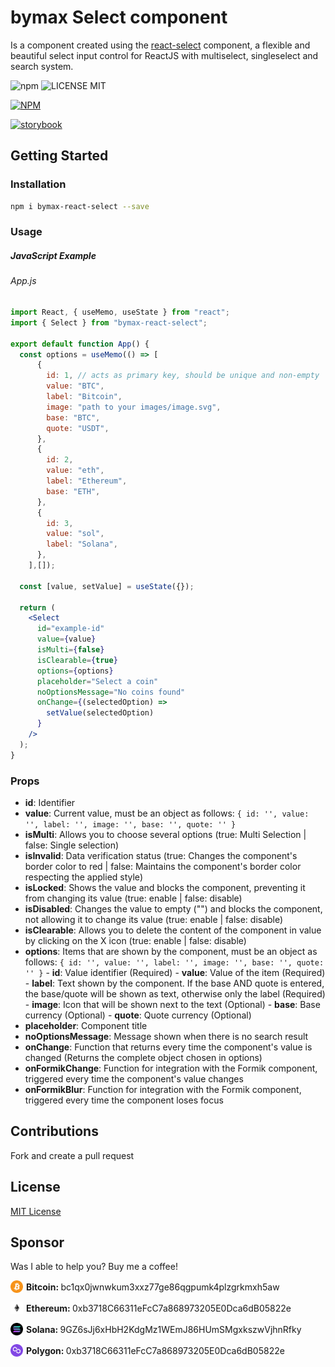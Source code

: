 # bymax Select component

Is a component created using the [react-select](https://react-select.com) component, a flexible and beautiful select input control for ReactJS
with multiselect, singleselect and search system.

![npm](https://img.shields.io/npm/v/bymax-react-select) ![LICENSE MIT](https://img.shields.io/badge/license-MIT-brightgreen.svg)

[![NPM](https://nodei.co/npm/bymax-react-select.png?downloads=true&downloadRank=true&stars=true)](https://nodei.co/npm/bymax-react-select/)

[![storybook](https://img.shields.io/badge/tutorial-storybook-purple)](https://bymax-components.vercel.app/)

## Getting Started

### Installation

```bash
npm i bymax-react-select --save
```

### Usage

##### JavaScript Example

###### App.js

```jsx
import React, { useMemo, useState } from "react";
import { Select } from "bymax-react-select";

export default function App() {
  const options = useMemo(() => [
      {
        id: 1, // acts as primary key, should be unique and non-empty
        value: "BTC",
        label: "Bitcoin",
        image: "path to your images/image.svg",
        base: "BTC",
        quote: "USDT",
      },
      {
        id: 2,
        value: "eth",
        label: "Ethereum",
        base: "ETH",
      },
      {
        id: 3,
        value: "sol",
        label: "Solana",
      },
    ],[]);

  const [value, setValue] = useState({});

  return (
    <Select
      id="example-id"
      value={value}
      isMulti={false}
      isClearable={true}
      options={options}
      placeholder="Select a coin"
      noOptionsMessage="No coins found"
      onChange={(selectedOption) =>
        setValue(selectedOption)
      }
    />
  );
}
```

### Props

- **id**: Identifier
- **value**: Current value, must be an object as follows: ```{ id: '', value: '', label: '', image: '', base: '', quote: '' }```
- **isMulti**: Allows you to choose several options (true: Multi Selection | false: Single selection)
- **isInvalid**: Data verification status (true: Changes the component's border color to red | false: Maintains the component's border color respecting the applied style)
- **isLocked**: Shows the value and blocks the component, preventing it from changing its value (true: enable | false: disable)
- **isDisabled**: Changes the value to empty ("") and blocks the component, not allowing it to change its value (true: enable | false: disable)
- **isClearable**: Allows you to delete the content of the component in value by clicking on the X icon (true: enable | false: disable)
- **options**: Items that are shown by the component, must be an object as follows: ```{ id: '', value: '', label: '', image: '', base: '', quote: '' }```
               - **id**: Value identifier (Required)
               - **value**: Value of the item (Required)
               - **label**: Text shown by the component. If the base AND quote is entered, the base/quote will be shown as text, otherwise only the label (Required)
               - **image**: Icon that will be shown next to the text (Optional)
               - **base**: Base currency (Optional)
               - **quote**: Quote currency (Optional)
- **placeholder**: Component title
- **noOptionsMessage**: Message shown when there is no search result
- **onChange**: Function that returns every time the component's value is changed (Returns the complete object chosen in options)
- **onFormikChange**: Function for integration with the Formik component, triggered every time the component's value changes
- **onFormikBlur**: Function for integration with the Formik component, triggered every time the component loses focus

## Contributions

Fork and create a pull request

## License

[MIT License](https://github.com/msalvatti/bymax-components/blob/master/LICENSE)

## Sponsor

Was I able to help you? Buy me a coffee!

<p style="display: flex; align-items: center;">
  <img src="./src/stories/Select/coins/btc.svg" width="20" style="margin-right: 5px;">
  <b>Bitcoin:&nbsp;</b> bc1qx0jwnwkum3xxz77ge86qgpumk4plzgrkmxh5aw
</p>


<p style="display: flex; align-items: center;">
  <img src="./src/stories/Select/coins/eth.svg" width="20" style="margin-right: 5px;">
  <b>Ethereum:&nbsp;</b> 0xb3718C66311eFcC7a868973205E0Dca6dB05822e
</p>

<p style="display: flex; align-items: center;">
  <img src="./src/stories/Select/coins/sol.svg" width="20" style="margin-right: 5px;">
    <b>Solana:&nbsp;</b> 9GZ6sJj6xHbH2KdgMz1WEmJ86HUmSMgxkszwVjhnRfky
</p>

<p style="display: flex; align-items: center;">
  <img src="./src/stories/Select/coins/matic.svg" width="20" style="margin-right: 5px;">
    <b>Polygon:&nbsp;</b> 0xb3718C66311eFcC7a868973205E0Dca6dB05822e
</p>



